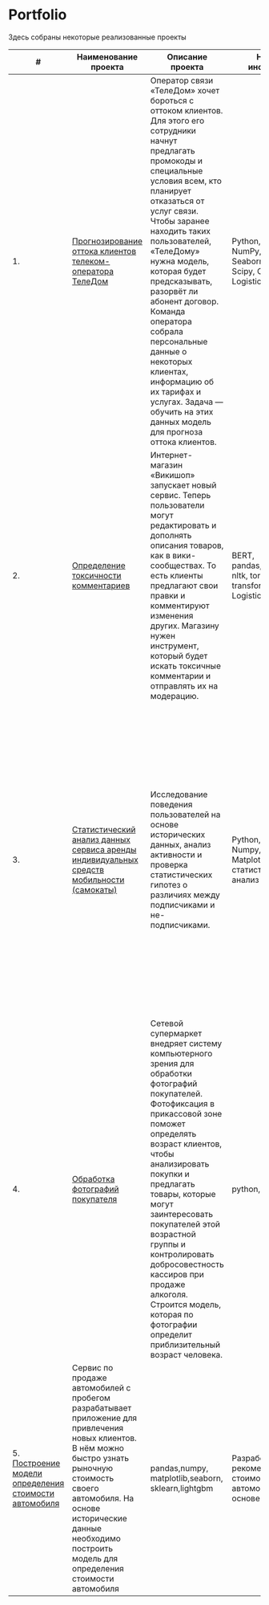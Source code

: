 # Portfolio

Здесь собраны некоторые реализованные проекты

| #    | Наименование проекта                                    | Описание проекта                                                  | Навыки и инструменты                                             | Выводы по проекту                                                                                   |
| ---- | ------------------------------------------------------- | --------------------------------------------------------------- | ---------------------------------------------------------------- | -------------------------------------------------------------------------------------------------- |
| 1.   | [Прогнозирование оттока клиентов телеком-оператора ТелеДом](https://github.com/Marinatsv07/Portfolio/tree/main/Classification_of%20_TeleDom%20churn) | Оператор связи «ТелеДом» хочет бороться с оттоком клиентов. Для этого его сотрудники начнут предлагать промокоды и специальные условия всем, кто планирует отказаться от услуг связи. Чтобы заранее находить таких пользователей, «ТелеДому» нужна модель, которая будет предсказывать, разорвёт ли абонент договор. Команда оператора собрала персональные данные о некоторых клиентах, информацию об их тарифах и услугах. Задача — обучить на этих данных модель для прогноза оттока клиентов. | Python, Pandas, NumPy, Matplotlib, Seaborn, Phik, Sklearn, Scipy, CatBoost, LogisticRegression | Обучена модель классификации для прогнозирования оттока клиентов. Метрика ROC_AUC 0.93, что выше целевой 0.85
| 2.   |  [Определение токсичности комментариев](https://github.com/Marinatsv07/Portfolio/tree/main/Classification_of_comments) | Интернет-магазин «Викишоп» запускает новый сервис. Теперь пользователи могут редактировать и дополнять описания товаров, как в вики-сообществах. То есть клиенты предлагают свои правки и комментируют изменения других. Магазину нужен инструмент, который будет искать токсичные комментарии и отправлять их на модерацию.| BERT, pandas,numpy,sklearn, nltk, torch, transformers,tqdm, LogisticRegression | Была обучена модель классификации комментарии на позитивные и негативные со значением метрики качества F1 выше целевых 0.75.
| 3.   | [Статистический анализ данных сервиса аренды индивидуальных средств мобильности (самокаты)](https://github.com/Marinatsv07/Portfolio/tree/main/Statistical_analysis_of_renting_service)| Исследование поведения пользователей на основе исторических данных, анализ активности и проверка статистических гипотез о различиях между подписчиками и не-подписчиками.| Python, Pandas, Numpy, Scipy, Math, Matplotlib, статистический анализ данных |  Проанализирована активность пользователей, используя графические средства MatPlotLib и Seaborn, для визуализации паттернов поведения. С помощью функций из scipy.stats, осуществлена проверка гипотезы о различии в активности между подписчиками и не-подписчиками. Проанализированы экономические показатели активности с целью определения оптимальных условий обслуживания и их потенциального влияния на общую выручку компании.
| 4.   | [Обработка фотографий покупателя](https://github.com/Marinatsv07/Portfolio/tree/main/Processing_client_photos) | Сетевой супермаркет внедряет систему компьютерного зрения для обработки фотографий покупателей. Фотофиксация в прикассовой зоне поможет определять возраст клиентов, чтобы анализировать покупки и предлагать товары, которые могут заинтересовать покупателей этой возрастной группы и контролировать добросовестность кассиров при продаже алкоголя. Строится модель, которая по фотографии определит приблизительный возраст человека.  | python, keras | Построена модель, которая определяет приблизительный возраст человека по фотографии
|5.    [Построение модели определения стоимости автомобиля](https://github.com/Marinatsv07/Portfolio/tree/main/Reccomendation_system_of_car_price)| Сервис по продаже автомобилей с пробегом  разрабатывает приложение для привлечения новых клиентов. В нём можно быстро узнать рыночную стоимость своего автомобиля. На основе исторические данные необходимо построить модель для определения стоимости автомобиля| pandas,numpy, matplotlib,seaborn, sklearn,lightgbm| Разработана системы рекомендации стоимости автомобиля на основе его описания






